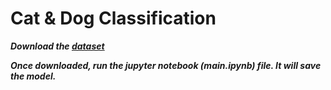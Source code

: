 # Cat & Dog Classification

**_Download the [dataset](https://storage.googleapis.com/mledudatasets/cats_and_dogs_filtered.zip)_**

**_Once downloaded, run the jupyter notebook (main.ipynb) file. It will save the model._**
